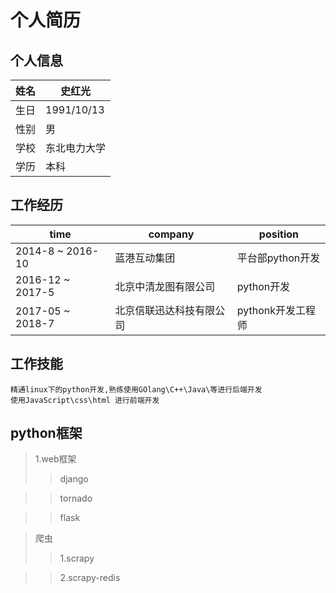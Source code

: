 个人简历
=====

个人信息
----

姓名 | 史红光
-- | --
生日 | 1991/10/13
性别 | 男
学校 | 东北电力大学
学历 | 本科

工作经历
----

time | company | position 
-- | -- | -- 
2014-8 ~ 2016-10 | 蓝港互动集团 | 平台部python开发 
2016-12 ~ 2017-5 | 北京中清龙图有限公司 | python开发
2017-05 ~ 2018-7 | 北京信联迅达科技有限公司 | pythonk开发工程师


工作技能
----

    精通linux下的python开发,熟练使用GOlang\C++\Java\等进行后端开发
    使用JavaScript\css\html 进行前端开发

python框架
--------

> 1.web框架
>> django

>> tornado

>> flask

> 爬虫
>> 1.scrapy

>> 2.scrapy-redis
